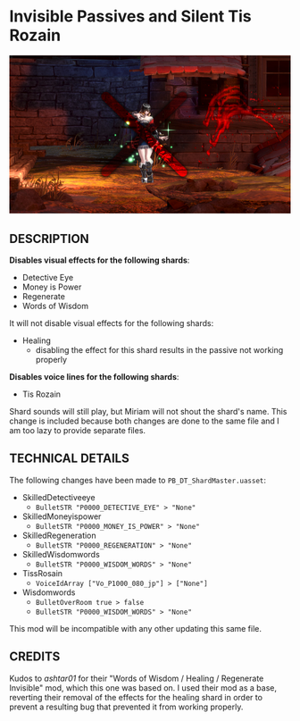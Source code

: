 # Invisible Passives and Silent Tis Rozain

![](thumbnail.jpg)

## DESCRIPTION

**Disables visual effects for the following shards**:

- Detective Eye
- Money is Power
- Regenerate
- Words of Wisdom

It will not disable visual effects for the following shards:

- Healing
  - disabling the effect for this shard results in the passive not working properly

**Disables voice lines for the following shards**:

- Tis Rozain

Shard sounds will still play, but Miriam will not shout the shard's name.
This change is included because both changes are done to the same file and I am too lazy to provide separate files.

## TECHNICAL DETAILS

The following changes have been made to `PB_DT_ShardMaster.uasset`:

- SkilledDetectiveeye
  - `BulletSTR "P0000_DETECTIVE_EYE" > "None"`
- SkilledMoneyispower
  - `BulletSTR "P0000_MONEY_IS_POWER" > "None"`
- SkilledRegeneration
  - `BulletSTR "P0000_REGENERATION" > "None"`
- SkilledWisdomwords
  - `BulletSTR "P0000_WISDOM_WORDS" > "None"`
- TissRosain
  - `VoiceIdArray ["Vo_P1000_080_jp"] > ["None"]`
- Wisdomwords
  - `BulletOverRoom true > false`
  - `BulletSTR "P0000_WISDOM_WORDS" > "None"`

This mod will be incompatible with any other updating this same file.

## CREDITS

Kudos to _ashtar01_ for their "Words of Wisdom / Healing / Regenerate Invisible" mod, which this one was based on.
I used their mod as a base, reverting their removal of the effects for the healing shard in order to prevent a resulting bug that prevented it from working properly.
